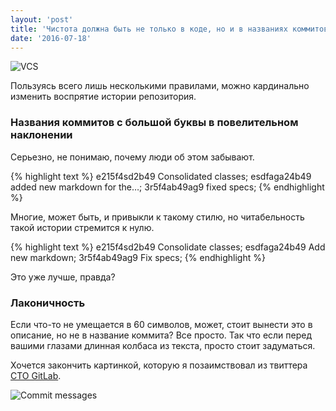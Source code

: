 ```yaml
---
layout: 'post'
title: 'Чистота должна быть не только в коде, но и в названиях коммитов'
date: '2016-07-18'
---
```


![VCS](https://proglib.io/wp-content/uploads/2017/05/c5131475jw1esypv5j0h2g20ng0b40tz.gif)

Пользуясь всего лишь несколькими правилами, можно кардинально изменить воспрятие истории репозитория.

### Названия коммитов с большой буквы в повелительном наклонении

Серьезно, не понимаю, почему люди об этом забывают.

{% highlight text %}
e215f4sd2b49 Consolidated classes;
esdfaga24b49 added new markdown for the…;
3r5f4ab49ag9 fixed specs;
{% endhighlight %}

Многие, может быть, и привыкли к такому стилю, но читабельность такой истории стремится к нулю.

{% highlight text %}
e215f4sd2b49 Consolidate classes;
esdfaga24b49 Add new markdown;
3r5f4ab49ag9 Fix specs;
{% endhighlight %}

Это уже лучше, правда?

### Лаконичность

Если что-то не умещается в 60 символов, может, стоит вынести это в описание, но не в название коммита? Все просто.
Так что если перед вашими глазами длинная колбаса из текста, просто стоит задуматься.

Хочется закончить картинкой, которую я позаимствовал из твиттера [CTO GitLab](https://twitter.com/dzaporozhets).

![Commit messages](https://pbs.twimg.com/media/DBPQbTrXkAA4v-H.jpg:large)
